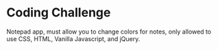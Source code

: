 # Coding Challenge

Notepad app, must allow you to change colors for notes, only allowed to use CSS, HTML, Vanilla Javascript, and jQuery.

